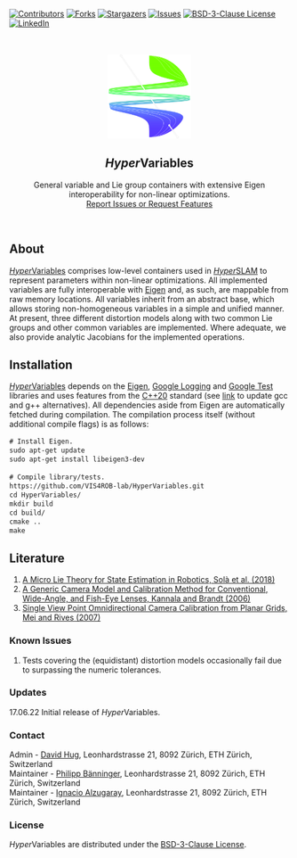 [contributors-shield]: https://img.shields.io/github/contributors/VIS4ROB-lab/HyperVariables.svg?style=for-the-badge
[contributors-url]: https://github.com/VIS4ROB-lab/HyperVariables/graphs/contributors
[forks-shield]: https://img.shields.io/github/forks/VIS4ROB-lab/HyperVariables.svg?style=for-the-badge
[forks-url]: https://github.com/VIS4ROB-lab/HyperVariables/network/members
[stars-shield]: https://img.shields.io/github/stars/VIS4ROB-lab/HyperVariables.svg?style=for-the-badge
[stars-url]: https://github.com/VIS4ROB-lab/HyperVariables/stargazers
[issues-shield]: https://img.shields.io/github/issues/VIS4ROB-lab/HyperVariables.svg?style=for-the-badge
[issues-url]: https://github.com/VIS4ROB-lab/HyperVariables/issues
[license-shield]: https://img.shields.io/github/license/VIS4ROB-lab/HyperVariables.svg?style=for-the-badge
[license-url]: https://github.com/VIS4ROB-lab/HyperVariables/blob/master/LICENSE
[linkedin-shield]: https://img.shields.io/badge/-LinkedIn-black.svg?style=for-the-badge&logo=linkedin&colorB=555
[linkedin-url]: https://linkedin.com/in/davidhug

[![Contributors][contributors-shield]][contributors-url]
[![Forks][forks-shield]][forks-url]
[![Stargazers][stars-shield]][stars-url]
[![Issues][issues-shield]][issues-url]
[![BSD-3-Clause License][license-shield]][license-url]
[![LinkedIn][linkedin-shield]][linkedin-url]

<br />
<br />
<div align="center">
  <a href="https://github.com/VIS4ROB-lab/HyperVariables">
    <img src="resources/images/emblem.png" alt="" style="width: 150px;">
  </a>

<h2><em>Hyper</em>Variables</h2>
  <p>
    General variable and Lie group containers with extensive Eigen interoperability for non-linear optimizations.
    <br />
    <a href="https://github.com/VIS4ROB-lab/HyperVariables/issues">Report Issues or Request Features</a>
  </p>
</div>
<br />

## About

[*Hyper*Variables](https://github.com/VIS4ROB-lab/HyperVariables) comprises low-level containers used in
[*Hyper*SLAM](https://github.com/VIS4ROB-lab/HyperSLAM) to represent parameters within non-linear optimizations. All
implemented variables are fully interoperable with [Eigen](https://eigen.tuxfamily.org/) and, as such,
are mappable from raw memory locations. All variables inherit from an abstract base, which allows
storing non-homogeneous variables in a simple and unified manner. At present, three different distortion models along
with two common Lie groups and other common variables are implemented. Where adequate, we also provide analytic
Jacobians for the implemented operations.

## Installation

[*Hyper*Variables](https://github.com/VIS4ROB-lab/HyperVariables) depends on
the [Eigen](https://eigen.tuxfamily.org/), [Google Logging](https://github.com/google/glog) and
[Google Test](https://github.com/google/googletest) libraries and uses features from the
[C++20](https://en.cppreference.com/w/cpp/20) standard (see
[link](https://askubuntu.com/questions/26498/how-to-choose-the-default-gcc-and-g-version) to update gcc and g++
alternatives). All dependencies aside from Eigen are automatically fetched during compilation. The compilation
process itself (without additional compile flags) is as follows:

```
# Install Eigen.
sudo apt-get update
sudo apt-get install libeigen3-dev

# Compile library/tests.
https://github.com/VIS4ROB-lab/HyperVariables.git
cd HyperVariables/
mkdir build
cd build/
cmake ..
make
```

## Literature

1. [A Micro Lie Theory for State Estimation in Robotics, Solà et al. (2018)](https://arxiv.org/abs/1812.01537)
2. [A Generic Camera Model and Calibration Method for Conventional, Wide-Angle, and Fish-Eye Lenses, Kannala and Brandt (2006)](https://ieeexplore.ieee.org/document/1642666)
3. [Single View Point Omnidirectional Camera Calibration from Planar Grids, Mei and Rives (2007)](https://ieeexplore.ieee.org/document/4209702)

### Known Issues

1. Tests covering the (equidistant) distortion models occasionally fail due to surpassing the numeric tolerances.

### Updates

17.06.22 Initial release of *Hyper*Variables.

### Contact

Admin - [David Hug](mailto:dhug@ethz.ch), Leonhardstrasse 21, 8092 Zürich, ETH Zürich, Switzerland  
Maintainer - [Philipp Bänninger](mailto:baephili@ethz.ch), Leonhardstrasse 21, 8092 Zürich, ETH Zürich, Switzerland  
Maintainer - [Ignacio Alzugaray](mailto:aignacio@ethz.ch), Leonhardstrasse 21, 8092 Zürich, ETH Zürich, Switzerland

### License

*Hyper*Variables are distributed under the [BSD-3-Clause License](LICENSE).
